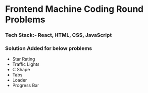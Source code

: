 # Frontend Machine Coding Round Problems 

### Tech Stack:- React, HTML, CSS, JavaScript
### Solution Added for below problems 
- Star Rating
- Traffic Lights
- C Shape
- Tabs
- Loader
- Progress Bar
